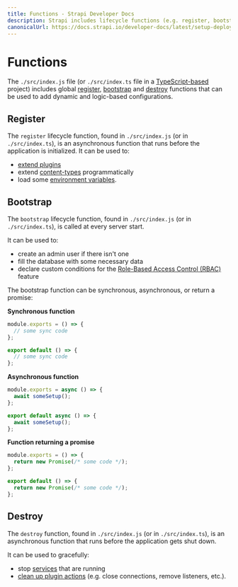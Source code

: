 ```yaml
---
title: Functions - Strapi Developer Docs
description: Strapi includes lifecycle functions (e.g. register, bootstrap and destroy) that control the flow of your application.
canonicalUrl: https://docs.strapi.io/developer-docs/latest/setup-deployment-guides/configurations/optional/functions.html
---
```


# Functions

The `./src/index.js` file (or `./src/index.ts` file in a [TypeScript-based](/developer-docs/latest/development/typescript.md) project) includes global [register](#register), [bootstrap](#bootstrap) and [destroy](#destroy) functions that can be used to add dynamic and logic-based configurations.

## Register

The `register` lifecycle function, found in `./src/index.js` (or in `./src/index.ts`), is an asynchronous function that runs before the application is initialized.
It can be used to:

- [extend plugins](/developer-docs/latest/development/plugins-extension.md#extending-a-plugin-s-interface)
- extend [content-types](/developer-docs/latest/development/backend-customization/models.md) programmatically
- load some [environment variables](/developer-docs/latest/setup-deployment-guides/configurations/optional/environment.md).

## Bootstrap

The `bootstrap` lifecycle function, found in `./src/index.js` (or in `./src/index.ts`), is called at every server start.

It can be used to:

- create an admin user if there isn't one
- fill the database with some necessary data
- declare custom conditions for the [Role-Based Access Control (RBAC)](/developer-docs/latest/setup-deployment-guides/configurations/optional/rbac.md) feature

The bootstrap function can be synchronous, asynchronous, or return a promise:

**Synchronous function**

<code-group>
<code-block title="JAVASCRIPT">

```js
module.exports = () => {
  // some sync code
};
```

</code-block>

<code-block title="TYPESCRIPT">

```js
export default () => {
  // some sync code
};
```

</code-block>
</code-group>

**Asynchronous function**

<code-group>
<code-block title="JAVASCRIPT">

```js
module.exports = async () => {
  await someSetup();
};
```

</code-block>

<code-block title="TYPESCRIPT">

```js
export default async () => {
  await someSetup();
};
```

</code-block>
</code-group>

**Function returning a promise**

<code-group>
<code-block title="JAVASCRIPT">

```js
module.exports = () => {
  return new Promise(/* some code */);
};
```

</code-block>

<code-block title="TYPESCRIPT">

```js
export default () => {
  return new Promise(/* some code */);
};
```

</code-block>
</code-group>

## Destroy

The `destroy` function, found in `./src/index.js` (or in `./src/index.ts`), is an asynchronous function that runs before the application gets shut down.

It can be used to gracefully:

- stop [services](/developer-docs/latest/development/backend-customization/services.md) that are running
- [clean up plugin actions](/developer-docs/latest/developer-resources/plugin-api-reference/server.md#destroy) (e.g. close connections, remove listeners, etc.).
